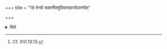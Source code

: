 +++
title = "19 तेभ्यो यन्नवनीतमुदियात्तदाज्येऽवनयेत्"

+++

<details><summary>थिते</summary>

19. (The Adhvaryu) should pour the butter which may come up from these (skin-bags) for being used as ghee (after it has been clarified).[^1]  

[^1]: Cf. XVI.13.13.  
</details>
